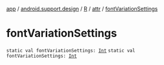 [app](../../../index.md) / [android.support.design](../../index.md) / [R](../index.md) / [attr](index.md) / [fontVariationSettings](./font-variation-settings.md)

# fontVariationSettings

`static val fontVariationSettings: `[`Int`](https://kotlinlang.org/api/latest/jvm/stdlib/kotlin/-int/index.html)
`static val fontVariationSettings: `[`Int`](https://kotlinlang.org/api/latest/jvm/stdlib/kotlin/-int/index.html)